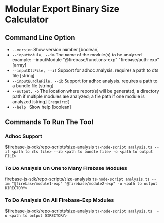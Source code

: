 # Modular Export Binary Size Calculator 

## Command Line Option

-  `--version`               Show version number                         [boolean]
-  `--inputModule, --im`      The name of the module(s) to be analyzed. example: --inputModule "@firebase/functions-exp" "firebase/auth-exp" [array]
-  `--inputDtsFile, --if`     Support for adhoc analysis. requires a path to dts file [string]
-  `--inputBundleFile, --ib`  Support for adhoc analysis. requires a path to a bundle file [string]
- `--output, -o`            The location where report(s) will be generated, a directory path if multiple modules are analyzed; a file path if one module is analyzed [string] `[required]`
- `--help `                  Show help [boolean]



## Commands To Run The Tool 

### Adhoc Support 

$firebase-js-sdk/repo-scripts/size-analysis  `ts-node-script analysis.ts --if <path to dts file> --ib <path to bundle file> -o <path to output FILE>`

### To Do Analysis On One to Many Firebase Modules

firebase-js-sdk/repo-scripts/size-analysis  `ts-node-script analysis.ts --im "@firebase/module1-exp" "@firebase/module2-exp" -o <path to output DIRECTORY>`


### To Do Analysis On All Firebase-Exp Modules

$firebase-js-sdk/repo-scripts/size-analysis  `ts-node-script analysis.ts  -o <path to output DIRECTORY>`


